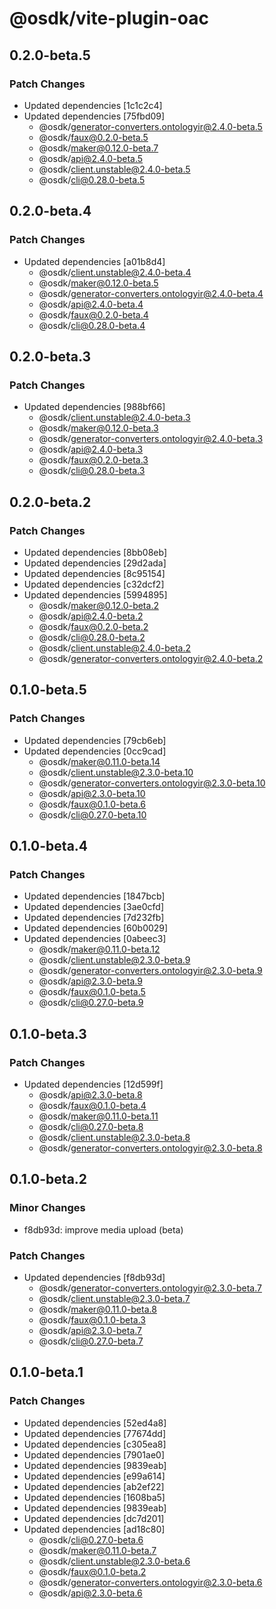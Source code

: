 # @osdk/vite-plugin-oac

## 0.2.0-beta.5

### Patch Changes

- Updated dependencies [1c1c2c4]
- Updated dependencies [75fbd09]
  - @osdk/generator-converters.ontologyir@2.4.0-beta.5
  - @osdk/faux@0.2.0-beta.5
  - @osdk/maker@0.12.0-beta.7
  - @osdk/api@2.4.0-beta.5
  - @osdk/client.unstable@2.4.0-beta.5
  - @osdk/cli@0.28.0-beta.5

## 0.2.0-beta.4

### Patch Changes

- Updated dependencies [a01b8d4]
  - @osdk/client.unstable@2.4.0-beta.4
  - @osdk/maker@0.12.0-beta.5
  - @osdk/generator-converters.ontologyir@2.4.0-beta.4
  - @osdk/api@2.4.0-beta.4
  - @osdk/faux@0.2.0-beta.4
  - @osdk/cli@0.28.0-beta.4

## 0.2.0-beta.3

### Patch Changes

- Updated dependencies [988bf66]
  - @osdk/client.unstable@2.4.0-beta.3
  - @osdk/maker@0.12.0-beta.3
  - @osdk/generator-converters.ontologyir@2.4.0-beta.3
  - @osdk/api@2.4.0-beta.3
  - @osdk/faux@0.2.0-beta.3
  - @osdk/cli@0.28.0-beta.3

## 0.2.0-beta.2

### Patch Changes

- Updated dependencies [8bb08eb]
- Updated dependencies [29d2ada]
- Updated dependencies [8c95154]
- Updated dependencies [c32dcf2]
- Updated dependencies [5994895]
  - @osdk/maker@0.12.0-beta.2
  - @osdk/api@2.4.0-beta.2
  - @osdk/faux@0.2.0-beta.2
  - @osdk/cli@0.28.0-beta.2
  - @osdk/client.unstable@2.4.0-beta.2
  - @osdk/generator-converters.ontologyir@2.4.0-beta.2

## 0.1.0-beta.5

### Patch Changes

- Updated dependencies [79cb6eb]
- Updated dependencies [0cc9cad]
  - @osdk/maker@0.11.0-beta.14
  - @osdk/client.unstable@2.3.0-beta.10
  - @osdk/generator-converters.ontologyir@2.3.0-beta.10
  - @osdk/api@2.3.0-beta.10
  - @osdk/faux@0.1.0-beta.6
  - @osdk/cli@0.27.0-beta.10

## 0.1.0-beta.4

### Patch Changes

- Updated dependencies [1847bcb]
- Updated dependencies [3ae0cfd]
- Updated dependencies [7d232fb]
- Updated dependencies [60b0029]
- Updated dependencies [0abeec3]
  - @osdk/maker@0.11.0-beta.12
  - @osdk/client.unstable@2.3.0-beta.9
  - @osdk/generator-converters.ontologyir@2.3.0-beta.9
  - @osdk/api@2.3.0-beta.9
  - @osdk/faux@0.1.0-beta.5
  - @osdk/cli@0.27.0-beta.9

## 0.1.0-beta.3

### Patch Changes

- Updated dependencies [12d599f]
  - @osdk/api@2.3.0-beta.8
  - @osdk/faux@0.1.0-beta.4
  - @osdk/maker@0.11.0-beta.11
  - @osdk/cli@0.27.0-beta.8
  - @osdk/client.unstable@2.3.0-beta.8
  - @osdk/generator-converters.ontologyir@2.3.0-beta.8

## 0.1.0-beta.2

### Minor Changes

- f8db93d: improve media upload (beta)

### Patch Changes

- Updated dependencies [f8db93d]
  - @osdk/generator-converters.ontologyir@2.3.0-beta.7
  - @osdk/client.unstable@2.3.0-beta.7
  - @osdk/maker@0.11.0-beta.8
  - @osdk/faux@0.1.0-beta.3
  - @osdk/api@2.3.0-beta.7
  - @osdk/cli@0.27.0-beta.7

## 0.1.0-beta.1

### Patch Changes

- Updated dependencies [52ed4a8]
- Updated dependencies [77674dd]
- Updated dependencies [c305ea8]
- Updated dependencies [7901ae0]
- Updated dependencies [9839eab]
- Updated dependencies [e99a614]
- Updated dependencies [ab2ef22]
- Updated dependencies [1608ba5]
- Updated dependencies [9839eab]
- Updated dependencies [dc7d201]
- Updated dependencies [ad18c80]
  - @osdk/cli@0.27.0-beta.6
  - @osdk/maker@0.11.0-beta.7
  - @osdk/client.unstable@2.3.0-beta.6
  - @osdk/faux@0.1.0-beta.2
  - @osdk/generator-converters.ontologyir@2.3.0-beta.6
  - @osdk/api@2.3.0-beta.6
